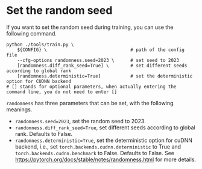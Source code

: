 # Set the random seed

If you want to set the random seed during training, you can use the following command.

```shell
python ./tools/train.py \
    ${CONFIG} \                               # path of the config file
    --cfg-options randomness.seed=2023 \      # set seed to 2023
    [randomness.diff_rank_seed=True] \        # set different seeds according to global rank
    [randomness.deterministic=True]           # set the deterministic option for CUDNN backend
# [] stands for optional parameters, when actually entering the command line, you do not need to enter []
```

`randomness` has three parameters that can be set, with the following meanings.

- `randomness.seed=2023`, set the random seed to 2023.
- `randomness.diff_rank_seed=True`, set different seeds according to global rank. Defaults to False.
- `randomness.deterministic=True`, set the deterministic option for cuDNN backend, i.e., set `torch.backends.cudnn.deterministic` to True and `torch.backends.cudnn.benchmark` to False. Defaults to False. See https://pytorch.org/docs/stable/notes/randomness.html for more details.
